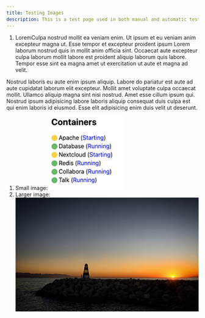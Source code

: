 ```yaml
---
title: Testing Images
description: This is a test page used in both manual and automatic tests. Do not delete. It will not be listed anywhere.
---
```



1. LoremCulpa nostrud mollit ea veniam enim. Ut ipsum et eu veniam anim excepteur magna ut. Esse tempor et excepteur proident ipsum Lorem laborum nostrud quis in mollit anim officia sint. Occaecat aute excepteur culpa laborum mollit labore est proident aliquip laborum quis labore. Tempor esse sint ea magna amet ut exercitation ut aute et magna ad velit.

Nostrud laboris eu aute enim ipsum aliquip. Labore do pariatur est aute ad aute cupidatat laborum elit excepteur. Mollit amet voluptate culpa occaecat mollit. Ullamco aliquip magna sint nisi nostrud. Amet esse cillum ipsum qui. Nostrud ipsum adipisicing labore laboris aliquip consequat duis culpa est qui enim laboris id eiusmod. Esse elit adipisicing enim duis velit ut deserunt.
   1. Small image:
   ![Small image](smallimg.png)
   1. Larger image:
   ![Larger image](sunrise.jpg)
